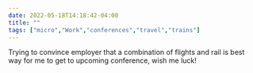 ---date: 2022-05-18T14:18:42-04:00title: ""tags: ["micro","Work","conferences","travel","trains"]---Trying to convince employer that a combination of flights and rail is best way for me to get to upcoming conference, wish me luck!